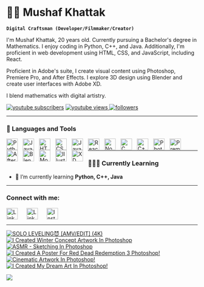 # 🏄‍♂️ Mushaf Khattak

**`Digital Craftsman (Developer/Filmmaker/Creator)`**

I'm Mushaf Khattak, 20 years old. Currently pursuing a Bachelor's degree in Mathematics. I enjoy coding in Python, C++, and Java. Additionally, I'm proficient in web development using HTML, CSS, and JavaScript, including React.

Proficient in Adobe's suite, I create visual content using Photoshop, Premiere Pro, and After Effects. I explore 3D design using Blender and create user interfaces with Adobe XD.

I blend mathematics with digital artistry.

<p align="left">
      <a href="https://www.youtube.com/@mushafalam">
         <img alt="youtube subscribers" title="Subscribe to my YouTube channel" src="https://custom-icon-badges.demolab.com/youtube/channel/subscribers/UCvNkM9g5cPN6OGpWt_Q4EPg?color=%23E05D44&label=SUBSCRIBE&logo=video&logoColor=white&style=for-the-badge&labelColor=CE4630"/></a> 
      </a>
      <a href="https://www.youtube.com/@mushafalam">
         <img alt="youtube views" title="YouTube views" src="https://custom-icon-badges.demolab.com/youtube/channel/views/UCvNkM9g5cPN6OGpWt_Q4EPg?color=%23E1AD0E&logo=eye&logoColor=white&style=for-the-badge&labelColor=C79600"/>
      </a>
      <a href="https://github.com/mushafkhan7?tab=followers">
         <img alt="followers" title="Follow me on Github" src="https://custom-icon-badges.demolab.com/github/followers/mushafkhan7?color=236ad3&labelColor=1155ba&style=for-the-badge&logo=person-add&label=Follow&logoColor=white"/>
      </a>
         
   </p>


---
### 🧰 Languages and Tools

<img align="left" alt="Python" width="30px" style="padding-right:10px;" src="https://cdn.jsdelivr.net/gh/devicons/devicon/icons/python/python-plain.svg" />
<img align="left" alt="Java" width="30px" style="padding-right:10px;" src="https://cdn.jsdelivr.net/gh/devicons/devicon/icons/java/java-original.svg"/>
<img align="left" alt="HTML" width="30px" style="padding-right:10px;" src="https://cdn.jsdelivr.net/gh/devicons/devicon/icons/html5/html5-plain.svg" />
<img align="left" alt="CSS" width="30px" style="padding-right:10px;" src="https://cdn.jsdelivr.net/gh/devicons/devicon/icons/css3/css3-plain.svg" />
<img align="left" alt="JavaScript" width="30px" style="padding-right:10px;" src="https://cdn.jsdelivr.net/gh/devicons/devicon/icons/javascript/javascript-plain.svg" />
<img align="left" alt="React" width="30px" style="padding-right:10px;" src="https://cdn.jsdelivr.net/gh/devicons/devicon/icons/react/react-original.svg" />
<img align="left" alt="NodeJS" width="30px" style="padding-right:10px;" src="https://cdn.jsdelivr.net/gh/devicons/devicon/icons/nodejs/nodejs-original.svg" />
<img align="left" alt="C" width="30px" style="padding-right:10px;" src="https://cdn.jsdelivr.net/gh/devicons/devicon@latest/icons/c/c-original.svg" />     
<img align="left" alt="C++" width="30px" style="padding-right:10px;" src="https://cdn.jsdelivr.net/gh/devicons/devicon@latest/icons/cplusplus/cplusplus-original.svg"/> 
<img align="left" alt="Photoshop" width="30px" style="padding-right:10px;" src="https://cdn.jsdelivr.net/gh/devicons/devicon@latest/icons/photoshop/photoshop-original.svg"/>
<img align="left" alt="Premiere Pro" width="30px" style="padding-right:10px;" src="https://cdn.jsdelivr.net/gh/devicons/devicon@latest/icons/premierepro/premierepro-original.svg"/> 
<img align="left" alt="After Effects" width="30px" style="padding-right:10px;" src="https://cdn.jsdelivr.net/gh/devicons/devicon@latest/icons/aftereffects/aftereffects-original.svg"/> 
<img align="left" alt="Blender" width="30px" style="padding-right:10px;" src="https://cdn.jsdelivr.net/gh/devicons/devicon@latest/icons/blender/blender-original.svg"/> 
<img align="left" alt="Mocha" width="30px" style="padding-right:10px;" src="https://cdn.jsdelivr.net/gh/devicons/devicon@latest/icons/mocha/mocha-original.svg"/> 
<img align="left" alt="Illustrator" width="30px" style="padding-right:10px;" src="https://cdn.jsdelivr.net/gh/devicons/devicon@latest/icons/illustrator/illustrator-plain.svg"/> 
<img align="left" alt="XD" width="30px" style="padding-right:10px;" src="https://cdn.jsdelivr.net/gh/devicons/devicon@latest/icons/xd/xd-original.svg"/>     
          
<br />
        

---
### 🧑🏻‍💻 Currently Learning

- 🌱 I’m currently learning **Python, C++, Java**
  
---

<h3 align="left">Connect with me:</h3>
<p align="left">
    <a href="https://linkedin.com/in/mushafkhan7" target="_blank">
        <img align="left" alt="LinkedIn" width="30px" style="padding-right:20px;" src="https://cdn.jsdelivr.net/gh/devicons/devicon@latest/icons/linkedin/linkedin-original.svg"/>         
    </a>
    <a href="https://fb.com/mushafkhan07" target="_blank">
        <img align="left" alt="LinkedIn" width="30px" style="padding-right:20px;" src="https://cdn.jsdelivr.net/gh/devicons/devicon@latest/icons/facebook/facebook-original.svg"/>
    </a>
    <a href="https://instagram.com/mushafkhan7" target="_blank">
        <img align="center" alt="Instagram" width="30px" style="padding-right:20px;" src="https://raw.githubusercontent.com/rahuldkjain/github-profile-readme-generator/master/src/images/icons/Social/instagram.svg" />
    </a>
   </p>

---

<!-- BEGIN YOUTUBE-CARDS -->
[![SOLO LEVELING😈 [AMV/EDIT] (4K)](https://ytcards.demolab.com/?id=cCeduaMkjGQ&title=SOLO+LEVELING%F0%9F%98%88+%5BAMV%2FEDIT%5D+%284K%29&lang=en&timestamp=1707725467&background_color=%230d1117&title_color=%23ffffff&stats_color=%23dedede&max_title_lines=1&width=250&border_radius=5 "SOLO LEVELING😈 [AMV/EDIT] (4K)")](https://www.youtube.com/watch?v=cCeduaMkjGQ)
[![I Created Winter Concept Artwork In Photoshop](https://ytcards.demolab.com/?id=nAKRUPX5GPs&title=I+Created+Winter+Concept+Artwork+In+Photoshop&lang=en&timestamp=1694680758&background_color=%230d1117&title_color=%23ffffff&stats_color=%23dedede&max_title_lines=1&width=250&border_radius=5 "I Created Winter Concept Artwork In Photoshop")](https://www.youtube.com/watch?v=nAKRUPX5GPs)
[![ASMR - Sketching In Photoshop](https://ytcards.demolab.com/?id=Af20ZHlQ0lk&title=ASMR+-+Sketching+In+Photoshop&lang=en&timestamp=1694515389&background_color=%230d1117&title_color=%23ffffff&stats_color=%23dedede&max_title_lines=1&width=250&border_radius=5 "ASMR - Sketching In Photoshop")](https://www.youtube.com/watch?v=Af20ZHlQ0lk)
[![I Created A Poster For Red Dead Redemption 3 Photoshop!](https://ytcards.demolab.com/?id=4S53gInRrAs&title=I+Created+A+Poster+For+Red+Dead+Redemption+3+Photoshop%21&lang=en&timestamp=1694002585&background_color=%230d1117&title_color=%23ffffff&stats_color=%23dedede&max_title_lines=1&width=250&border_radius=5 "I Created A Poster For Red Dead Redemption 3 Photoshop!")](https://www.youtube.com/watch?v=4S53gInRrAs)
[![Cinematic Artwork In Photoshop!](https://ytcards.demolab.com/?id=yEgeQupWY4c&title=Cinematic+Artwork+In+Photoshop%21&lang=en&timestamp=1693736236&background_color=%230d1117&title_color=%23ffffff&stats_color=%23dedede&max_title_lines=1&width=250&border_radius=5 "Cinematic Artwork In Photoshop!")](https://www.youtube.com/watch?v=yEgeQupWY4c)
[![I Created My Dream Art In Photoshop!](https://ytcards.demolab.com/?id=nXOfBvYANA4&title=I+Created+My+Dream+Art+In+Photoshop%21&lang=en&timestamp=1693484382&background_color=%230d1117&title_color=%23ffffff&stats_color=%23dedede&max_title_lines=1&width=250&border_radius=5 "I Created My Dream Art In Photoshop!")](https://www.youtube.com/watch?v=nXOfBvYANA4)
<!-- END YOUTUBE-CARDS -->

[<img src="https://custom-icon-badges.demolab.com/badge/-Subscribe%20For%20More-red?style=for-the-badge&logo=video&logoColor=white"/>](https://www.youtube.com/@mushafalam)
